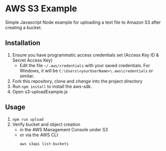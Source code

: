 # AWS S3 Example
Simple Javascript Node example for uploading a text file to Amazon S3 after creating a bucket.

## Installation
1. Ensure you have programmatic access credentials set (Access Key ID & Secret Access Key) 
    - Edit the file `~/.aws/credentials` with your saved credentials. For Windows, it will be `C:\Users\<yourUserName>\.aws\credentials` or similar.
1. Fork this repository, clone and *change* into the project directory
1. Run `npm install` to install the aws-sdk.
1. Open s3-uploadExample.js

## Usage
1. `npm run upload`
1. Verify bucket and object creation 
    - in the AWS Management Console under S3
    - or via the AWS CLI 
      ```
      aws s3api list-buckets
      ```